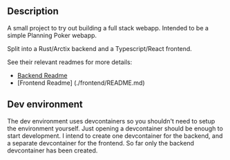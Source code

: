 ## Description

A small project to try out building a full stack webapp.
Intended to be a simple Planning Poker webapp.

Split into a Rust/Arctix backend and a Typescript/React frontend.

See their relevant readmes for more details:
- [Backend Readme](./backend/README.md)
- [Frontend Readme] (./frontend/README.md)

## Dev environment

The dev environment uses devcontainers so you shouldn't need to setup the environment yourself. Just opening a devcontainer should be enough to start development.
I intend to create one devcontainer for the backend, and a separate devcontainer for the frontend.
So far only the backend devcontainer has been created.
